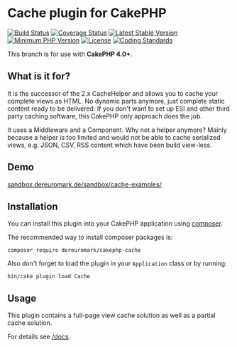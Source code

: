 # Cache plugin for CakePHP
[![Build Status](https://api.travis-ci.org/dereuromark/cakephp-cache.svg?branch=master)](https://travis-ci.org/dereuromark/cakephp-cache)
[![Coverage Status](https://codecov.io/gh/dereuromark/cakephp-cache/branch/master/graph/badge.svg)](https://codecov.io/gh/dereuromark/cakephp-cache)
[![Latest Stable Version](https://poser.pugx.org/dereuromark/cakephp-cache/v/stable.svg)](https://packagist.org/packages/dereuromark/cakephp-cache)
[![Minimum PHP Version](https://img.shields.io/badge/php-%3E%3D%207.2-8892BF.svg)](https://php.net/)
[![License](https://poser.pugx.org/dereuromark/cakephp-cache/license.svg)](https://packagist.org/packages/dereuromark/cakephp-cache)
[![Coding Standards](https://img.shields.io/badge/cs-PSR--2--R-yellow.svg)](https://github.com/php-fig-rectified/fig-rectified-standards)

This branch is for use with **CakePHP 4.0+**.

## What is it for?
It is the successor of the 2.x CacheHelper and allows you to cache your complete views as HTML.
No dynamic parts anymore, just complete static content ready to be delivered.
If you don't want to set up ESI and other third party caching software, this CakePHP only approach
does the job.

It uses a Middleware and a Component.
Why not a helper anymore? Mainly because a helper is too limited and would
not be able to cache serialized views, e.g. JSON, CSV, RSS content which have been build view-less.

## Demo
[sandbox.dereuromark.de/sandbox/cache-examples/](https://sandbox.dereuromark.de/sandbox/cache-examples/)

## Installation

You can install this plugin into your CakePHP application using [composer](https://getcomposer.org).

The recommended way to install composer packages is:
```
composer require dereuromark/cakephp-cache
```

Also don't forget to load the plugin in your `Application` class or by running:
```
bin/cake plugin load Cache
```

## Usage
This plugin contains a full-page view cache solution as well as a partial cache solution.

For details see [/docs](/docs).
